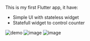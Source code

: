 This is my first Flutter app, it have:
 - Simple UI with stateless widget
 - Statefull widget to control counter 

![demo](https://user-images.githubusercontent.com/59736798/145003955-acf0c81f-b090-47de-9e11-7d0d7d6cb776.png)
![image](https://user-images.githubusercontent.com/59736798/145004120-7fa8c468-04e8-4ece-a8ae-cde1b3f7de91.png)
![image](https://user-images.githubusercontent.com/59736798/145004160-1b2538f6-d142-48fa-a8a8-7bbbabd344aa.png)

